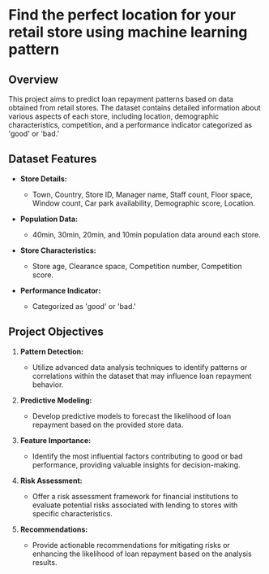 # Find the perfect location for your retail store using machine learning pattern

## Overview

This project aims to predict loan repayment patterns based on data obtained from retail stores. The dataset contains detailed information about various aspects of each store, including location, demographic characteristics, competition, and a performance indicator categorized as 'good' or 'bad.'

## Dataset Features

- **Store Details:**
  - Town, Country, Store ID, Manager name, Staff count, Floor space, Window count, Car park availability, Demographic score, Location.

- **Population Data:**
  - 40min, 30min, 20min, and 10min population data around each store.

- **Store Characteristics:**
  - Store age, Clearance space, Competition number, Competition score.

- **Performance Indicator:**
  - Categorized as 'good' or 'bad.'

## Project Objectives

1. **Pattern Detection:**
   - Utilize advanced data analysis techniques to identify patterns or correlations within the dataset that may influence loan repayment behavior.

2. **Predictive Modeling:**
   - Develop predictive models to forecast the likelihood of loan repayment based on the provided store data.

3. **Feature Importance:**
   - Identify the most influential factors contributing to good or bad performance, providing valuable insights for decision-making.

4. **Risk Assessment:**
   - Offer a risk assessment framework for financial institutions to evaluate potential risks associated with lending to stores with specific characteristics.

5. **Recommendations:**
   - Provide actionable recommendations for mitigating risks or enhancing the likelihood of loan repayment based on the analysis results.
